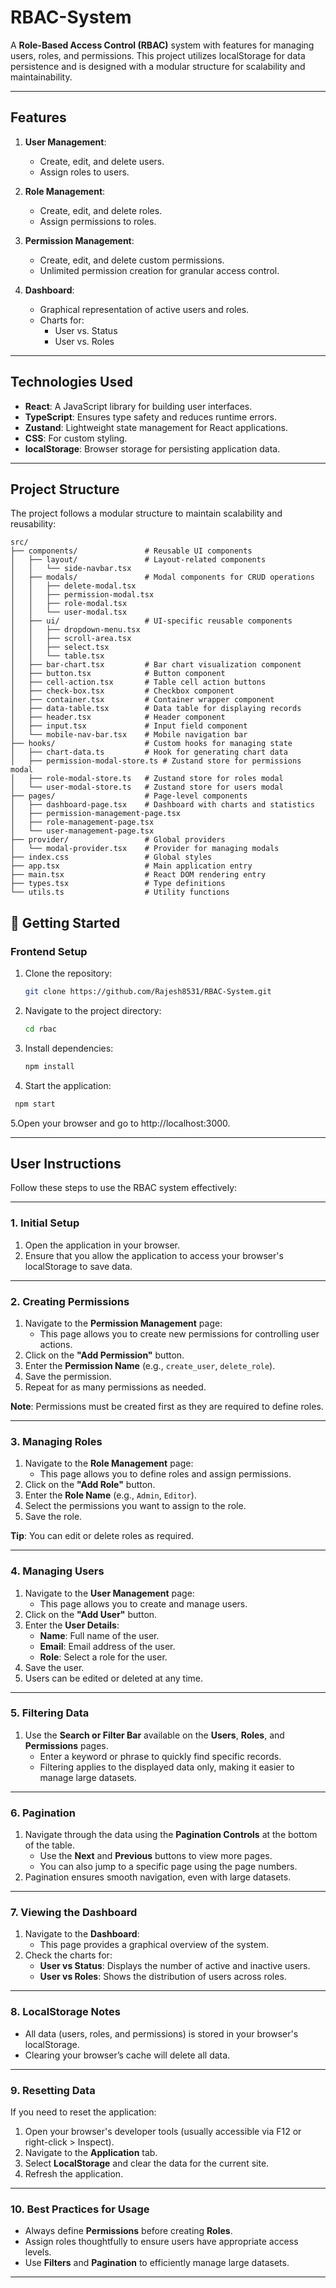 # RBAC-System
A **Role-Based Access Control (RBAC)** system with features for managing users, roles, and permissions. This project utilizes localStorage for data persistence and is designed with a modular structure for scalability and maintainability.

---

## Features

1. **User Management**:
   - Create, edit, and delete users.
   - Assign roles to users.

2. **Role Management**:
   - Create, edit, and delete roles.
   - Assign permissions to roles.

3. **Permission Management**:
   - Create, edit, and delete custom permissions.
   - Unlimited permission creation for granular access control.

4. **Dashboard**:
   - Graphical representation of active users and roles.
   - Charts for:
     - User vs. Status
     - User vs. Roles

---

## Technologies Used

- **React**: A JavaScript library for building user interfaces.
- **TypeScript**: Ensures type safety and reduces runtime errors.
- **Zustand**: Lightweight state management for React applications.
- **CSS**: For custom styling.
- **localStorage**: Browser storage for persisting application data.

---

## Project Structure

The project follows a modular structure to maintain scalability and reusability:

```plaintext
src/
├── components/               # Reusable UI components
│   ├── layout/               # Layout-related components
│   │   └── side-navbar.tsx
│   ├── modals/               # Modal components for CRUD operations
│   │   ├── delete-modal.tsx
│   │   ├── permission-modal.tsx
│   │   ├── role-modal.tsx
│   │   └── user-modal.tsx
│   ├── ui/                   # UI-specific reusable components
│   │   ├── dropdown-menu.tsx
│   │   ├── scroll-area.tsx
│   │   ├── select.tsx
│   │   └── table.tsx
│   ├── bar-chart.tsx         # Bar chart visualization component
│   ├── button.tsx            # Button component
│   ├── cell-action.tsx       # Table cell action buttons
│   ├── check-box.tsx         # Checkbox component
│   ├── container.tsx         # Container wrapper component
│   ├── data-table.tsx        # Data table for displaying records
│   ├── header.tsx            # Header component
│   ├── input.tsx             # Input field component
│   └── mobile-nav-bar.tsx    # Mobile navigation bar
├── hooks/                    # Custom hooks for managing state
│   ├── chart-data.ts         # Hook for generating chart data
│   ├── permission-modal-store.ts # Zustand store for permissions modal
│   ├── role-modal-store.ts   # Zustand store for roles modal
│   └── user-modal-store.ts   # Zustand store for users modal
├── pages/                    # Page-level components
│   ├── dashboard-page.tsx    # Dashboard with charts and statistics
│   ├── permission-management-page.tsx
│   ├── role-management-page.tsx
│   └── user-management-page.tsx
├── provider/                 # Global providers
│   └── modal-provider.tsx    # Provider for managing modals
├── index.css                 # Global styles
├── app.tsx                   # Main application entry
├── main.tsx                  # React DOM rendering entry
├── types.tsx                 # Type definitions
└── utils.ts                  # Utility functions
```
## 🚀 Getting Started

### **Frontend Setup**
1. Clone the repository:
   ```bash
   git clone https://github.com/Rajesh8531/RBAC-System.git
   ```
   
2. Navigate to the project directory:
   ```bash
   cd rbac
   ```
   
3. Install dependencies:
   ```bash
   npm install
   ```
4. Start the application:
  ```bash
   npm start
  ```
5.Open your browser and go to http://localhost:3000.


---

## User Instructions

Follow these steps to use the RBAC system effectively:

---

### 1. Initial Setup
1. Open the application in your browser.
2. Ensure that you allow the application to access your browser's localStorage to save data.

---

### 2. Creating Permissions
1. Navigate to the **Permission Management** page:
   - This page allows you to create new permissions for controlling user actions.
2. Click on the **"Add Permission"** button.
3. Enter the **Permission Name** (e.g., `create_user`, `delete_role`).
4. Save the permission.
5. Repeat for as many permissions as needed.

**Note**: Permissions must be created first as they are required to define roles.

---

### 3. Managing Roles
1. Navigate to the **Role Management** page:
   - This page allows you to define roles and assign permissions.
2. Click on the **"Add Role"** button.
3. Enter the **Role Name** (e.g., `Admin`, `Editor`).
4. Select the permissions you want to assign to the role.
5. Save the role.

**Tip**: You can edit or delete roles as required.

---

### 4. Managing Users
1. Navigate to the **User Management** page:
   - This page allows you to create and manage users.
2. Click on the **"Add User"** button.
3. Enter the **User Details**:
   - **Name**: Full name of the user.
   - **Email**: Email address of the user.
   - **Role**: Select a role for the user.
4. Save the user.
5. Users can be edited or deleted at any time.

---

### 5. Filtering Data
1. Use the **Search or Filter Bar** available on the **Users**, **Roles**, and **Permissions** pages.
   - Enter a keyword or phrase to quickly find specific records.
   - Filtering applies to the displayed data only, making it easier to manage large datasets.

---

### 6. Pagination
1. Navigate through the data using the **Pagination Controls** at the bottom of the table.
   - Use the **Next** and **Previous** buttons to view more pages.
   - You can also jump to a specific page using the page numbers.
2. Pagination ensures smooth navigation, even with large datasets.

---

### 7. Viewing the Dashboard
1. Navigate to the **Dashboard**:
   - This page provides a graphical overview of the system.
2. Check the charts for:
   - **User vs Status**: Displays the number of active and inactive users.
   - **User vs Roles**: Shows the distribution of users across roles.

---

### 8. LocalStorage Notes
- All data (users, roles, and permissions) is stored in your browser's localStorage.
- Clearing your browser’s cache will delete all data.

---

### 9. Resetting Data
If you need to reset the application:
1. Open your browser's developer tools (usually accessible via F12 or right-click > Inspect).
2. Navigate to the **Application** tab.
3. Select **LocalStorage** and clear the data for the current site.
4. Refresh the application.

---

### 10. Best Practices for Usage
- Always define **Permissions** before creating **Roles**.
- Assign roles thoughtfully to ensure users have appropriate access levels.
- Use **Filters** and **Pagination** to efficiently manage large datasets.

---

